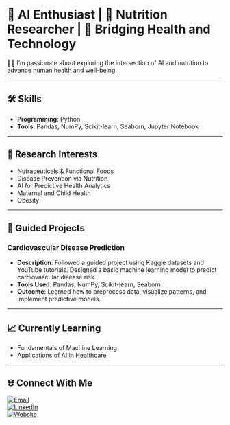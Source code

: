 
# 🤖 AI Enthusiast | 🥗 Nutrition Researcher | 🔗 Bridging Health and Technology

👩‍🔬 I’m passionate about exploring the intersection of AI and nutrition to advance human health and well-being.

---

## 🛠️ Skills
- **Programming**: Python  
- **Tools**: Pandas, NumPy, Scikit-learn, Seaborn, Jupyter Notebook

---

## 🔬 Research Interests
- Nutraceuticals & Functional Foods  
- Disease Prevention via Nutrition  
- AI for Predictive Health Analytics  
- Maternal and Child Health  
- Obesity

---

## 🔬 Guided Projects
### Cardiovascular Disease Prediction
- **Description**: Followed a guided project using Kaggle datasets and YouTube tutorials. Designed a basic machine learning model to predict cardiovascular disease risk.  
- **Tools Used**: Pandas, NumPy, Scikit-learn, Seaborn  
- **Outcome**: Learned how to preprocess data, visualize patterns, and implement predictive models.

---

## 📈 Currently Learning
- Fundamentals of Machine Learning  
- Applications of AI in Healthcare

---

## 🌐 Connect With Me  

[![Email](https://img.shields.io/badge/Email-D14836?style=for-the-badge&logo=gmail&logoColor=white)](mailto:rumanasharminshorna@gmail.com)  
[![LinkedIn](https://img.shields.io/badge/LinkedIn-0077B5?style=for-the-badge&logo=linkedin&logoColor=white)](https://www.linkedin.com/in/rumana-sharmin-733a1319b/)  
[![Website](https://img.shields.io/badge/Website-4285F4?style=for-the-badge&logo=google-chrome&logoColor=white)](https://sites.google.com/view/rumanasharmin/home)

